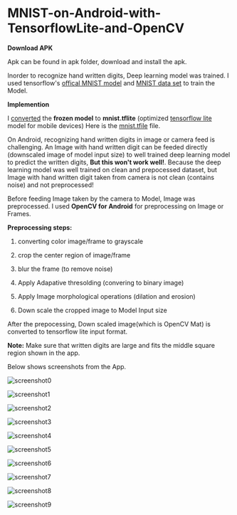 # MNIST-on-Android-with-TensorflowLite-and-OpenCV

<b>Download APK</b>

Apk can be found in apk folder, download and install the apk.

Inorder to recognize hand written digits, Deep learning model was trained. I used tensorflow's [offical MNIST model](https://github.com/tensorflow/models/blob/master/official/mnist/mnist.py) and [MNIST data set](http://yann.lecun.com/exdb/mnist/) to train the Model.

<b>Implemention</b>

I [converted](https://github.com/tensorflow/tensorflow/tree/master/tensorflow/contrib/lite/toco) the <b>frozen model</b> to <b>mnist.tflite</b> (optimized [tensorflow lite](https://www.tensorflow.org/mobile/tflite) model for mobile devices) 
Here is the [mnist.tfile](https://github.com/Rohithkvsp/MNIST-on-Android-with-TensorflowLite-and-OpenCV/blob/master/app/src/main/assets/mnist.tflite) file.

On Android, recognizing hand written digits in image or camera feed is challenging. 
An Image with hand written digit can be feeded directly (downscaled image of model input size) to well trained deep learning model to predict the written digits, <b>But this won't work well!</b>.
Because the deep learning model was well trained on clean and prepocessed dataset, but Image with hand written digit taken from camera is not clean (contains noise) and not preprocessed!

Before feeding Image taken by the camera to Model, Image was preprocessed. I used <b>OpenCV for Android</b> for preprocessing on Image or Frames.

<b>Preprocessing steps:</b>

  1) converting color image/frame to grayscale

  2) crop the center region of image/frame

  3) blur the frame (to remove noise)

  4) Apply Adapative thresolding (convering to binary image)

  5) Apply Image morphological operations (dilation and erosion)
  
  6) Down scale the cropped image to Model Input size
  
After the prepocessing, Down scaled image(which is OpenCV Mat) is converted to tensorflow lite input format.

<b>Note:</b>
Make sure that written digits are large and fits the middle square region shown in the app.

Below shows screenshots from the App.

![screenshot0](https://github.com/Rohithkvsp/MNIST-on-Android-with-TensorflowLite-and-OpenCV/blob/master/screenshots/Screenshot_0.png)


![screenshot1](https://github.com/Rohithkvsp/MNIST-on-Android-with-TensorflowLite-and-OpenCV/blob/master/screenshots/Screenshot_1.png)


![screenshot2](https://github.com/Rohithkvsp/MNIST-on-Android-with-TensorflowLite-and-OpenCV/blob/master/screenshots/Screenshot_2.png)


![screenshot3](https://github.com/Rohithkvsp/MNIST-on-Android-with-TensorflowLite-and-OpenCV/blob/master/screenshots/Screenshot_3.png)


![screenshot4](https://github.com/Rohithkvsp/MNIST-on-Android-with-TensorflowLite-and-OpenCV/blob/master/screenshots/Screenshot_4.png)


![screenshot5](https://github.com/Rohithkvsp/MNIST-on-Android-with-TensorflowLite-and-OpenCV/blob/master/screenshots/Screenshot_5.png)


![screenshot6](https://github.com/Rohithkvsp/MNIST-on-Android-with-TensorflowLite-and-OpenCV/blob/master/screenshots/Screenshot_6.png)


![screenshot7](https://github.com/Rohithkvsp/MNIST-on-Android-with-TensorflowLite-and-OpenCV/blob/master/screenshots/Screenshot_7.png)


![screenshot8](https://github.com/Rohithkvsp/MNIST-on-Android-with-TensorflowLite-and-OpenCV/blob/master/screenshots/Screenshot_8.png)


![screenshot9](https://github.com/Rohithkvsp/MNIST-on-Android-with-TensorflowLite-and-OpenCV/blob/master/screenshots/Screenshot_9.png)



  
 



